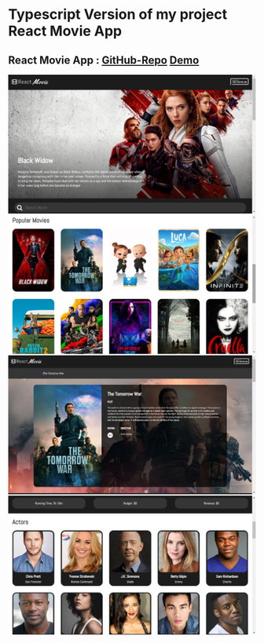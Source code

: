 # Typescript Version of my project React Movie App

## React Movie App : [GitHub-Repo](https://github.com/cenacrharsh/react-movie-app) [Demo](https://react-movie-app-project.netlify.app/)


![ss](./ss/ss1.png)
![ss](./ss/ss2.png)
![ss](./ss/ss3.png)
![ss](./ss/ss4.png)
